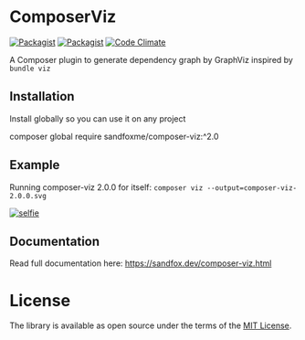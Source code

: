# ComposerViz

[![Packagist](https://img.shields.io/packagist/v/sandfoxme/composer-viz.svg?maxAge=2592000)](https://packagist.org/packages/sandfoxme/composer-viz)
[![Packagist](https://img.shields.io/github/license/sandfoxme/composer-viz.svg?maxAge=2592000)](https://opensource.org/licenses/MIT)
[![Code Climate](https://img.shields.io/codeclimate/maintainability/sandfoxme/composer-viz.svg?maxAge=2592000)](https://codeclimate.com/github/sandfoxme/composer-viz)

A Composer plugin to generate dependency graph by GraphViz inspired by ``bundle viz``

## Installation

Install globally so you can use it on any project

   composer global require sandfoxme/composer-viz:^2.0

## Example

Running composer-viz 2.0.0 for itself: ``composer viz --output=composer-viz-2.0.0.svg``

[![selfie](https://sandfox.dev/_static/composer-viz/composer-viz-2.0.0.svg)](https://sandfox.dev/_static/composer-viz/composer-viz-2.0.0.svg)

## Documentation

Read full documentation here: <https://sandfox.dev/composer-viz.html>

# License

The library is available as open source under the terms of the [MIT License].

[MIT License]:  https://opensource.org/licenses/MIT
